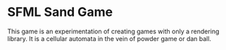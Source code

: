 # SFML Sand Game

This game is an experimentation of creating games with only a rendering library.
It is a cellular automata in the vein of powder game or dan ball.